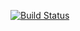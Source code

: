 [![Build Status](https://travis-ci.org/cpe305/fall2016-project-cesiu.svg?branch=master)](https://travis-ci.org/cpe305/fall2016-project-cesiu)
